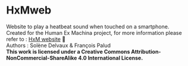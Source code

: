 # HxMweb
Website to play a heatbeat sound when touched on a smartphone.\
Created for the Human Ex Machina project, for more information please refer to : [HxM website](https://uxmidelvaux.wixsite.com/website) :robot:\
Authors : Solène Delvaux & François Palud\
**This work is licensed under a Creative Commons Attribution-NonCommercial-ShareAlike 4.0 International License.**
